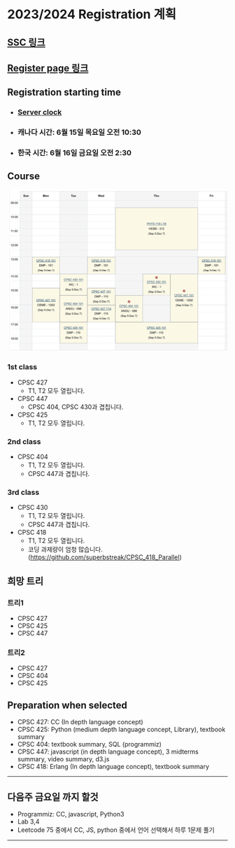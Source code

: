 # 2023/2024 Registration 계획
## [SSC 링크](https://ssc.adm.ubc.ca)
## [Register page 링크](https://courses.students.ubc.ca)
## Registration starting time
* ### [Server clock](https://time.navyism.com/?host=ssc.adm.ubc.ca)
* ### 캐나다 시간: 6월 15일 목요일 오전 10:30
* ### 한국 시간: 6월 16일 금요일 오전 2:30

## Course
![시간표](./%EC%8B%9C%EA%B0%84%ED%91%9C.png)

### 1st class
* CPSC 427
    * T1, T2 모두 열립니다.
* CPSC 447
    * CPSC 404, CPSC 430과 겹칩니다.
* CPSC 425
    * T1, T2 모두 열립니다.

### 2nd class
* CPSC 404
    * T1, T2 모두 열립니다.
    * CPSC 447과 겹칩니다.

### 3rd class
* CPSC 430
    * T1, T2 모두 열립니다.
    * CPSC 447과 겹칩니다.
* CPSC 418
    * T1, T2 모두 열립니다.
    * 코딩 과제량이 엄청 많습니다.(https://github.com/superbstreak/CPSC_418_Parallel)

## 희망 트리
### 트리1
* CPSC 427
* CPSC 425
* CPSC 447

### 트리2
* CPSC 427
* CPSC 404
* CPSC 425

## Preparation when selected
* CPSC 427: CC (In depth language concept)
* CPSC 425: Python (medium depth language concept, Library), textbook summary
* CPSC 404: textbook summary, SQL (programmiz)
* CPSC 447: javascript (in depth language concept), 3 midterms summary, video summary, d3.js
* CPSC 418: Erlang (In depth language concept), textbook summary

---
## **다음주 금요일 까지 할것**
* Programmiz: CC, javascript, Python3
* Lab 3,4
* Leetcode 75 중에서 CC, JS, python 중에서 언어 선택해서 하루 1문제 풀기
---